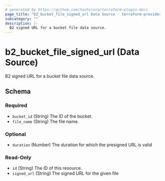 ```yaml
---
# generated by https://github.com/hashicorp/terraform-plugin-docs
page_title: "b2_bucket_file_signed_url Data Source - terraform-provider-b2"
subcategory: ""
description: |-
  B2 signed URL for a bucket file data source.
---
```


# b2_bucket_file_signed_url (Data Source)

B2 signed URL for a bucket file data source.



<!-- schema generated by tfplugindocs -->
## Schema

### Required

- `bucket_id` (String) The ID of the bucket.
- `file_name` (String) The file name.

### Optional

- `duration` (Number) The duration for which the presigned URL is valid

### Read-Only

- `id` (String) The ID of this resource.
- `signed_url` (String) The signed URL for the given file
